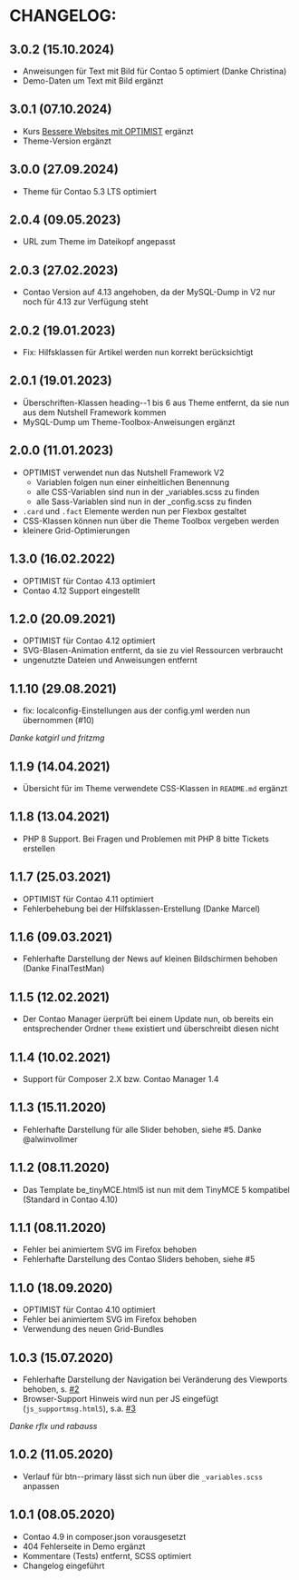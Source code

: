 # CHANGELOG:

## 3.0.2 (15.10.2024)

- Anweisungen für Text mit Bild für Contao 5 optimiert (Danke Christina)
- Demo-Daten um Text mit Bild ergänzt

## 3.0.1 (07.10.2024)

- Kurs [Bessere Websites mit OPTIMIST](https://erdmann-freunde.de/optimist-kurs) ergänzt
- Theme-Version ergänzt

## 3.0.0 (27.09.2024)

- Theme für Contao 5.3 LTS optimiert

## 2.0.4 (09.05.2023)

- URL zum Theme im Dateikopf angepasst

## 2.0.3 (27.02.2023)

- Contao Version auf 4.13 angehoben, da der MySQL-Dump in V2 nur noch für 4.13 zur Verfügung steht

## 2.0.2 (19.01.2023)

- Fix: Hilfsklassen für Artikel werden nun korrekt berücksichtigt

## 2.0.1 (19.01.2023)

- Überschriften-Klassen heading--1 bis 6 aus Theme entfernt, da sie nun aus dem Nutshell Framework kommen
- MySQL-Dump um Theme-Toolbox-Anweisungen ergänzt

## 2.0.0 (11.01.2023)

- OPTIMIST verwendet nun das Nutshell Framework V2
  - Variablen folgen nun einer einheitlichen Benennung
  - alle CSS-Variablen sind nun in der \_variables.scss zu finden
  - alle Sass-Variablen sind nun in der \_config.scss zu finden
- `.card` und `.fact` Elemente werden nun per Flexbox gestaltet
- CSS-Klassen können nun über die Theme Toolbox vergeben werden
- kleinere Grid-Optimierungen

## 1.3.0 (16.02.2022)

- OPTIMIST für Contao 4.13 optimiert
- Contao 4.12 Support eingestellt

## 1.2.0 (20.09.2021)

- OPTIMIST für Contao 4.12 optimiert
- SVG-Blasen-Animation entfernt, da sie zu viel Ressourcen verbraucht
- ungenutzte Dateien und Anweisungen entfernt

## 1.1.10 (29.08.2021)

- fix: localconfig-Einstellungen aus der config.yml werden nun übernommen (#10)

_Danke katgirl und fritzmg_

## 1.1.9 (14.04.2021)

- Übersicht für im Theme verwendete CSS-Klassen in `README.md` ergänzt

## 1.1.8 (13.04.2021)

- PHP 8 Support. Bei Fragen und Problemen mit PHP 8 bitte Tickets erstellen

## 1.1.7 (25.03.2021)

- OPTIMIST für Contao 4.11 optimiert
- Fehlerbehebung bei der Hilfsklassen-Erstellung (Danke Marcel)

## 1.1.6 (09.03.2021)

- Fehlerhafte Darstellung der News auf kleinen Bildschirmen behoben (Danke FinalTestMan)

## 1.1.5 (12.02.2021)

- Der Contao Manager üerprüft bei einem Update nun, ob bereits ein entsprechender Ordner `theme` existiert und überschreibt diesen nicht

## 1.1.4 (10.02.2021)

- Support für Composer 2.X bzw. Contao Manager 1.4

## 1.1.3 (15.11.2020)

- Fehlerhafte Darstellung für alle Slider behoben, siehe #5. Danke @alwinvollmer

## 1.1.2 (08.11.2020)

- Das Template be_tinyMCE.html5 ist nun mit dem TinyMCE 5 kompatibel (Standard in Contao 4.10)

## 1.1.1 (08.11.2020)

- Fehler bei animiertem SVG im Firefox behoben
- Fehlerhafte Darstellung des Contao Sliders behoben, siehe #5

## 1.1.0 (18.09.2020)

- OPTIMIST für Contao 4.10 optimiert
- Fehler bei animiertem SVG im Firefox behoben
- Verwendung des neuen Grid-Bundles

## 1.0.3 (15.07.2020)

- Fehlerhafte Darstellung der Navigation bei Veränderung des Viewports behoben, s. [#2](https://github.com/ErdmannFreunde/optimist-theme-bundle/issues/2)
- Browser-Support Hinweis wird nun per JS eingefügt (`js_supportmsg.html5`), s.a. [#3](https://github.com/ErdmannFreunde/optimist-theme-bundle/issues/3)

_Danke rflx und rabauss_

## 1.0.2 (11.05.2020)

- Verlauf für btn--primary lässt sich nun über die `_variables.scss` anpassen

## 1.0.1 (08.05.2020)

- Contao 4.9 in composer.json vorausgesetzt
- 404 Fehlerseite in Demo ergänzt
- Kommentare (Tests) entfernt, SCSS optimiert
- Changelog eingeführt
